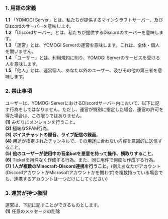 ### 1. 用語の定義
**1.1** 「YOMOGI Server」とは、私たちが提供するマインクラフトサーバー、及びDiscordのサーバーを意味します。<br>
**1.2** 「Discordサーバー」とは、私たちが提供するDiscordのサーバーを意味します。<br>
**1.3** 「運営」とは、YOMOGI Serverの運営を意味します。これは、全体・個人を問いません。<br>
**1.4** 「ユーザー」とは、利用規約に則り、YOMOGI Serverのサービスを受ける人を意味します。<br>
**1.5** 「他人」とは、運営個人、あなた以外のユーザー、及びその他の第三者を意味します。<br>

### 2. 禁止事項
ユーザーは、YOMOGI ServerにおけるDiscordサーバー内において、以下に記す行為をしてはなりません。ただし、運営が特別に指定した場合、運営の許可を得た場合は、この限りではありません。<br>
**(1)** みだりにメンションを行うこと。<br>
**(2)** 極端なSPAM行為。<br>
**(3)** **ボイスチャットの録音、ライブ配信の録画**。<br>
**(4)** 用途が指定されたチャンネルで、その用途に合わない内容を意図的に送信すること。<br>
**(5)** **他のユーザーが使用中の音楽botを悪意を持って操作、横取りすること**。<br>
**(6)** Ticketを用件なく作成する行為、また、同じ用件で何度も作成する行為。<br>
**(7)** **1人が複数のMinecraft-Discord連携を行うこと。**(例えあなたがアカウント(DiscordアカウントかMicrosoftアカウントかを問わず)を複数持っている場合でも、連携するアカウントは一つだけにしてください)<br>

### 3. 運営が持つ権限
運営は、下記に記すことができるものとします。<br>
**(1)** 任意のメッセージの削除